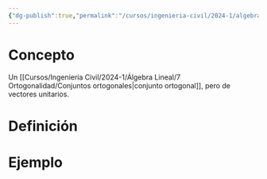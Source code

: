 ```yaml
---
{"dg-publish":true,"permalink":"/cursos/ingenieria-civil/2024-1/algebra-lineal/7-ortogonalidad/ortonormalidad-y-conjuntos-ortonormales/","tags":["ExMAT1203"]}
---
```


# Concepto

Un [[Cursos/Ingeniería Civil/2024-1/Álgebra Lineal/7 Ortogonalidad/Conjuntos ortogonales\|conjunto ortogonal]], pero de vectores unitarios.

# Definición

# Ejemplo